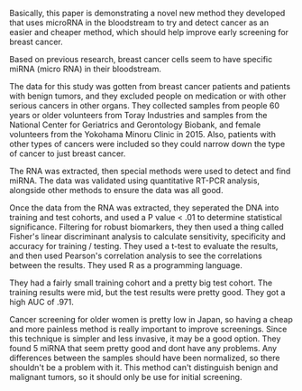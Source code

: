 Basically, this paper is demonstrating a novel new method they developed that uses microRNA in the bloodstream to try and detect cancer as an easier and cheaper method, which should help improve early screening for breast cancer.

Based on previous research, breast cancer cells seem to have specific miRNA (micro RNA) in their bloodstream.

The data for this study was gotten from breast cancer patients and patients with benign tumors, and they excluded people on medication or with other serious cancers in other organs. They collected samples from people 60 years or older volunteers from Toray Industries and samples from the National Center for Geriatrics and Gerontology Biobank, and female volunteers from the Yokohama Minoru Clinic in 2015. Also, patients with other types of cancers were included so they could narrow down the type of cancer to just breast cancer.

The RNA was extracted, then special methods were used to detect and find miRNA. The data was validated using quantitative RT-PCR analysis, alongside other methods to ensure the data was all good.

Once the data from the RNA was extracted, they seperated the DNA into training and test cohorts, and used a P value < .01 to determine statistical significance. Filtering for robust biomarkers, they then used a thing called Fisher's linear discriminant analysis to calculate sensitivity, specificity and accuracy for training / testing. They used a t-test to evaluate the results, and then used Pearson's correlation analysis to see the correlations between the results. They used R as a programming language.

They had a fairly small training cohort and a pretty big test cohort. The training results were mid, but the test results were pretty good. They got a high AUC of .971.

Cancer screening for older women is pretty low in Japan, so having a cheap and more painless method is really important to improve screenings. Since this technique is simpler and less invasive, it may be a good option. They found 5 miRNA that seem pretty good and dont have any problems. Any differences between the samples should have been normalized, so there shouldn't be a problem with it. This method can't distinguish benign and malignant tumors, so it should only be use for initial screening.